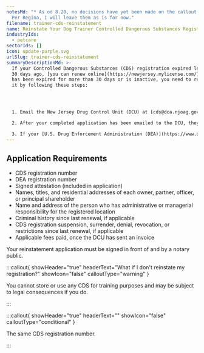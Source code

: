 ```yaml
---
notesMd: "* As od 8.20, no decisions have yet been made on the callout boxes.
  Per Regina, I will leave them as is for now."
filename: trainer-cds-reinstatement
name: Reinstate Your Dog Trainer Controlled Dangerous Substances Registration
industryIds:
  - petcare
sectorIds: []
icon: update-purple.svg
urlSlug: trainer-cds-reinstatement
summaryDescriptionMd: >-
  If your Controlled Dangerous Substances (CDS) registration expired less than
  30 days ago, [you can renew online](https://newjersey.mylicense.com/). If it
  has been expired for more than 30 days or is inactive, you need to reinstate
  it by following these steps:




  1. Email the New Jersey Drug Control Unit (DCU) at [cds@dca.njoag.gov](mailto:CDS@dca.njoag.gov) to request the Facilities Reinstatement application.

  2. After your completed application has been emailed to the DCU, they will email you an invoice to pay the fee online.

  3. If your [U.S. Drug Enforcement Administration (DEA)](https://www.deadiversion.usdoj.gov/online_forms_apps.html) registration is also expired, be sure to reinstate it.
---
```

## Application Requirements

* CDS registration number
* DEA registration number
* Signed attestation (included in application)
* Names, titles, and residential addresses of each owner, partner, officer, or principal shareholder
* Name and address of the person who has administrative or managerial responsibility for the registered location
* Criminal history since last renewal, if applicable
* CDS registration suspension, surrender, denial, revocation, or restrictions since last renewal, if applicable 
* Applicable fees paid, once the DCU has sent an invoice

Your reinstatement application must be signed in front of and by a notary public.

:::callout{ showHeader="true" headerText="What if I don't reinstate my registration?" showIcon="false" calloutType="warning" }

You cannot store or use any CDS for training purposes and may be subject to legal consequences if you do.

:::

:::callout{ showHeader="true" headerText="" showIcon="false" calloutType="conditional" }

The same CDS registration number.

:::
